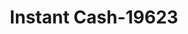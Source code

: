 ---
f_zip-code: 38059
f_state-code: TN
title: Instant Cash-19623
f_phone: 731-286-6078
f_city-only: Newbern
f_address: 528 W Main Street Newbern
f_location-unique-id: '19623'
slug: instant-cash-19623
updated-on: '2024-05-30T13:46:58.046Z'
created-on: '2024-05-30T13:36:59.803Z'
published-on: '2024-05-30T13:54:32.469Z'
f_city-state: cms/city/newbern-tn.md
f_company: cms/company/instant-cash.md
f_state: cms/state/tennessee.md
layout: '[payday-loan].html'
tags: payday-loan
---